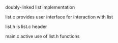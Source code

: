 doubly-linked list implementation

list.c provides user interface for interaction with list

list.h is list.c header

main.c active use of list.h functions


